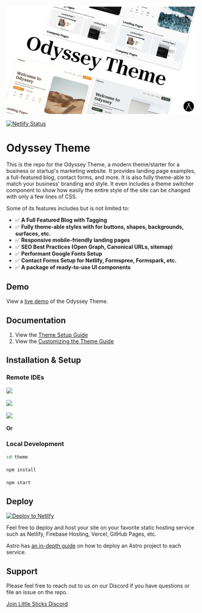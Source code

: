 <p align="center">
  <img src="assets/gh-banner.png" alt="Odyssey Theme Banner">
</p>

[![Netlify Status](https://api.netlify.com/api/v1/badges/9c5f2860-7adb-4b7d-91ad-9d13eda8bc46/deploy-status)](https://app.netlify.com/sites/odyssey-theme/deploys)

# Odyssey Theme

This is the repo for the Odyssey Theme, a modern theme/starter for a business or startup's marketing website. It provides landing page examples, a full-featured blog, contact forms, and more. It is also fully theme-able to match your business' branding and style. It even includes a theme switcher component to show how easily the entire style of the site can be changed with only a few lines of CSS.

Some of its features includes but is not limited to:

- ✅ **A Full Featured Blog with Tagging**
- ✅ **Fully theme-able styles with for buttons, shapes, backgrounds, surfaces, etc.**
- ✅ **Responsive mobile-friendly landing pages**
- ✅ **SEO Best Practices (Open Graph, Canonical URLs, sitemap)**
- ✅ **Performant Google Fonts Setup**
- ✅ **Contact Forms Setup for Netlify, Formspree, Formspark, etc.**
- ✅ **A package of ready-to-use UI components**

## Demo

View a [live demo](https://odyssey-theme.littlesticks.dev/) of the Odyssey Theme.

## Documentation

1. View the [Theme Setup Guide](https://odyssey-theme.littlesticks.dev/theme/theme-setup)
2. View the [Customizing the Theme Guide](https://odyssey-theme.littlesticks.dev/theme/customizing-odyssey)

## Installation & Setup

### Remote IDEs 

<p>
  <a href="https://stackblitz.com/github/littlesticksdev/odyssey-theme/tree/main/theme">
  <img src="https://developer.stackblitz.com/img/open_in_stackblitz.svg" height="36px" />
  </a>
</p>
<p>
  <a href="https://codesandbox.io/s/github/littlesticksdev/odyssey-theme/tree/main/theme">
  <img src="https://odyssey-theme.littlesticks.dev/assets/images/badges/open-in-codesandbox.svg" height="36px" />
  </a>
</p>
<p>
  <a href="https://gitpod.io/#https://github.com/littlesticksdev/odyssey-theme/tree/main/theme">
  <img src="https://odyssey-theme.littlesticks.dev/assets/images/badges/open-in-gitpod.svg" height="36px" />
  </a>
</p>

**Or**

### Local Development

```bash
cd theme

npm install

npm start
```

## Deploy

[![Deploy to Netlify](https://www.netlify.com/img/deploy/button.svg)](https://app.netlify.com/start/deploy?repository=https://github.com/littlesticksdev/odyssey-theme)

Feel free to deploy and host your site on your favorite static hosting service such as Netlify, Firebase Hosting, Vercel, GitHub Pages, etc.

Astro has [an in-depth guide](https://docs.astro.build/en/guides/deploy/) on how to deploy an Astro project to each service.

## Support

Please feel free to reach out to us on our Discord if you have questions or file an issue on the repo.

[Join Little Sticks Discord](https://littlesticks.dev/discord)